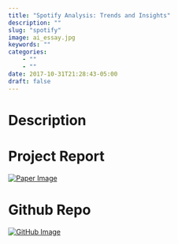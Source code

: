 ```yaml
---
title: "Spotify Analysis: Trends and Insights"
description: ""
slug: "spotify"
image: ai_essay.jpg
keywords: ""
categories: 
    - ""
    - ""
date: 2017-10-31T21:28:43-05:00
draft: false
---
```


# **Description**


# **Project Report**

[![Paper Image](/img/blogs/report.png)](../projects/CS145/spotify.pdf)


# **Github Repo**

[![GitHub Image](/img/blogs/github.png)](https://github.com/OthmanBensoudaKoraichi/Spotify-Analysis)


